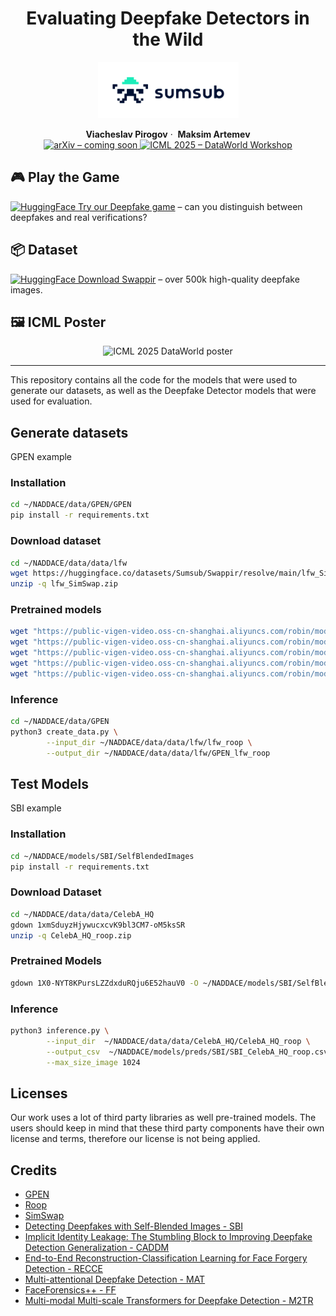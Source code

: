 <h1 align="center">Evaluating Deepfake Detectors in the Wild</h1>

<p align="center">
  <img src="pics/sumsub_logo.png" alt="Sumsub" height="90"/>
</p>

<p align="center">
  <strong>Viacheslav&nbsp;Pirogov</strong>&nbsp;&middot;&nbsp;
  <strong>Maksim&nbsp;Artemev</strong><br/>
  <a href="https://img.shields.io/badge/arXiv-coming--soon-lightgrey.svg">
    <img src="https://img.shields.io/badge/arXiv-coming--soon-lightgrey.svg" alt="arXiv – coming soon"/>
  </a>
  <a href="https://icml.cc/virtual/2025/workshop/39966">
    <img src="https://img.shields.io/badge/ICML&nbsp;2025&nbsp;Workshop-DataWorld-blueviolet.svg" alt="ICML 2025 – DataWorld Workshop"/>
  </a>
</p>

## 🎮 Play the Game  
[<img src="https://huggingface.co/front/assets/huggingface_logo.svg" alt="HuggingFace" height="24"/> Try our Deepfake game](https://huggingface.co/spaces/Sumsub/Deepfake-Game) – 
can you distinguish between deepfakes and real verifications?

## 📦 Dataset  
[<img src="https://huggingface.co/front/assets/huggingface_logo.svg" alt="HuggingFace" height="24"/> Download Swappir](https://huggingface.co/datasets/Sumsub/Swappir) – over 500k high-quality deepfake images.

## 🖼️ ICML Poster  
<p align="center">
  <img src="pics/ICML_poster.png" alt="ICML 2025 DataWorld poster" width="560"/>
</p>

---
This repository contains all the code for the models that were used to generate our datasets,
as well as the Deepfake Detector models that were used for evaluation.

## Generate datasets
GPEN example

### Installation
```bash
cd ~/NADDACE/data/GPEN/GPEN
pip install -r requirements.txt
```

### Download dataset
```bash
cd ~/NADDACE/data/data/lfw
wget https://huggingface.co/datasets/Sumsub/Swappir/resolve/main/lfw_SimSwap.zip
unzip -q lfw_SimSwap.zip
```

### Pretrained models

```bash
wget "https://public-vigen-video.oss-cn-shanghai.aliyuncs.com/robin/models/RetinaFace-R50.pth" -O weights/RetinaFace-R50.pth
wget "https://public-vigen-video.oss-cn-shanghai.aliyuncs.com/robin/models/GPEN-BFR-512.pth" -O weights/GPEN-BFR-512.pth
wget "https://public-vigen-video.oss-cn-shanghai.aliyuncs.com/robin/models/GPEN-BFR-256.pth" -O weights/GPEN-BFR-256.pth
wget "https://public-vigen-video.oss-cn-shanghai.aliyuncs.com/robin/models/realesrnet_x2.pth" -O weights/realesrnet_x2.pth
wget "https://public-vigen-video.oss-cn-shanghai.aliyuncs.com/robin/models/ParseNet-latest.pth" -O weights/ParseNet-latest.pth
```

### Inference

```bash
cd ~/NADDACE/data/GPEN
python3 create_data.py \
        --input_dir ~/NADDACE/data/data/lfw/lfw_roop \
        --output_dir ~/NADDACE/data/data/lfw/GPEN_lfw_roop
```

## Test Models
SBI example

### Installation
```bash
cd ~/NADDACE/models/SBI/SelfBlendedImages
pip install -r requirements.txt
```
### Download Dataset
```bash
cd ~/NADDACE/data/data/CelebA_HQ
gdown 1xmSduyzHjywucxcvK9bl3CM7-oM5ksSR
unzip -q CelebA_HQ_roop.zip
```
### Pretrained Models
```bash
gdown 1X0-NYT8KPursLZZdxduRQju6E52hauV0 -O ~/NADDACE/models/SBI/SelfBlendedImages/weights/FFc23.tar
```
### Inference
```bash
python3 inference.py \
        --input_dir  ~/NADDACE/data/data/CelebA_HQ/CelebA_HQ_roop \
        --output_csv  ~/NADDACE/models/preds/SBI/SBI_CelebA_HQ_roop.csv \
        --max_size_image 1024
```

## Licenses

Our work uses a lot of third party libraries as well pre-trained models. The users should keep in mind that these third party components have their own license and terms, therefore our license is not being applied.

## Credits

- [GPEN](https://github.com/yangxy/GPEN)
- [Roop](https://github.com/s0md3v/roop)
- [SimSwap](https://github.com/neuralchen/SimSwap)
- [Detecting Deepfakes with Self-Blended Images - SBI](https://github.com/mapooon/SelfBlendedImages)
- [Implicit Identity Leakage: The Stumbling Block to Improving Deepfake Detection Generalization - CADDM](https://github.com/megvii-research/CADDM)
- [End-to-End Reconstruction-Classification Learning for Face Forgery Detection -
RECCE](https://github.com/VISION-SJTU/RECCE)
- [Multi-attentional Deepfake Detection - MAT](https://github.com/yoctta/multiple-attention)
- [FaceForensics++ - FF](https://github.com/ondyari/FaceForensics)
- [Multi-modal Multi-scale Transformers for Deepfake Detection - M2TR](https://github.com/wangjk666/M2TR-Multi-modal-Multi-scale-Transformers-for-Deepfake-Detection)
